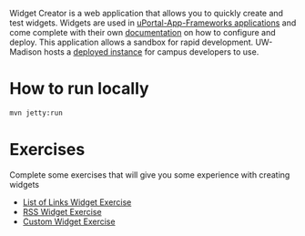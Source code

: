 Widget Creator is a web application that allows you to quickly create and test
widgets.  Widgets are used in 
[uPortal-App-Frameworks applications](https://github.com/UW-Madison-DoIT/uw-frame) 
and come complete with their own 
[documentation](http://uw-madison-doit.github.io/uw-frame/widgets.html) on how 
to configure and deploy.  This application allows a sandbox for rapid 
development.  UW-Madison hosts a 
[deployed instance](https://test.my.wisc.edu/widget-creator) for campus 
developers to use.

# How to run locally
```bash
mvn jetty:run
```


# Exercises
Complete some exercises that will give you some experience with creating widgets

* [List of Links Widget Exercise](listOfLinksWidgetExercise.md)
* [RSS Widget Exercise](rssWidgetExercise.md)
* [Custom Widget Exercise](customWidgetExercise.md)